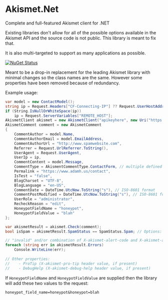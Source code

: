 # Akismet.Net
Complete and full-featured Akismet client for .NET

Existing libraries don't allow for all of the possible options available in the Akismet API and the source code is not public. This library is meant to fix that.

It is also multi-targeted to support as many applications as possible.

[![NuGet Status](https://buildstats.info/nuget/AkismetApi.Net)](https://www.nuget.org/packages/AkismetApi.Net/)

Meant to be a drop-in replacement for the leading Akismet library with minimal changes so the class names are the same. However some properties have been removed because of redundancy.

Example usage:

```csharp
var model = new ContactModel();
string ip = Request.Headers["CF-Connecting-IP"] ?? Request.UserHostAddress;
if (String.IsNullOrWhiteSpace(ip))
    ip = Request.ServerVariables["REMOTE_HOST"];
AkismetClient akismet = new AkismetClient("apikeyhere", new Uri("https://www.adamh.us"), "Application Name");
AkismetComment comment = new AkismetComment
{
    CommentAuthor = model.Name,
    CommentAuthorEmail = model.EmailAddress,
    CommentAuthorUrl = "http://www.spamwebsite.com",
    Referrer = Request.UrlReferrer.ToString(),
    UserAgent = Request.UserAgent,
    UserIp = ip,
    CommentContent = model.Message,
    CommentType = AkismentCommentType.ContactForm, // multiple defined values, or use new AkismetCommentType("new-comment-type") for a custom option
    Permalink = "https://www.adamh.us/contact",
    IsTest = "false",
    BlogCharset = "UTF-8",
    BlogLanguage = "en-US",
    CommentDate = DateTime.UtcNow.ToString("s"), // ISO-8601 format
    CommentPostModified = DateTime.UtcNow.ToString("s"), // ISO-8601 format
    UserRole = "administrator",
    RecheckReason = "edit",
    HoneypotFieldName = "honeypot",
    HoneypotFieldValue = "blah"
};

var akismetResult = akismet.Check(comment);
bool isSpam = akismetResult.SpamStatus == SpamStatus.Spam; // Options: Ham, Spam, Unspecified (in the case of an error)

// "invalid" and/or combination of X-akismet-alert-code and X-akismet-alert-msg header values
foreach (string err in akismetResult.Errors)
    Console.WriteLine(err);
    
// Other properties:
//    - ProTip (X-akismet-pro-tip header value, if present)
//    - DebugHelp (X-akismet-debug-help header value, if present)
```

If `HoneypotFieldName` and `HoneypotFieldValue` are supplied then the library will add these two values to the request:

`honeypot_field_name=honeypot&honeypot=blah`

